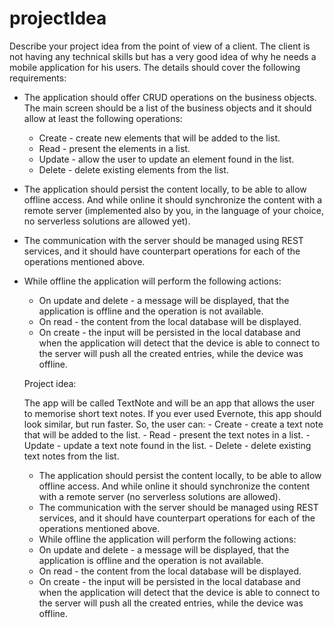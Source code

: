 # projectIdea
Describe your project idea from the point of view of a client.
The client is not having any technical skills but has a very good idea of why he needs a mobile application for his users.
The details should cover the following requirements:
- The application should offer CRUD operations on the business objects. The main screen should be a list of the business objects and it should allow at least the following operations:
   - Create - create new elements that will be added to the list.
   - Read - present the elements in a list.
   - Update - allow the user to update an element found in the list.
   - Delete - delete existing elements from the list.
- The application should persist the content locally, to be able to allow offline access. And while online it should synchronize the content with a remote server (implemented also by you, in the language of your choice, no serverless solutions are allowed yet).
- The communication with the server should be managed using REST services, and it should have counterpart operations for each of the operations mentioned above.
- While offline the application will perform the following actions:
   - On update and delete - a message will be displayed, that the application is offline and the operation is not available.
   - On read - the content from the local database will be displayed.
   - On create - the input will be persisted in the local database and when the application will detect that the device is able to connect to the server will push all the created entries, while the device was offline.
   
   Project idea:
   
   The app will be called TextNote and will be an app that allows the user to memorise short text notes.
   If you ever used Evernote, this app should look similar, but run faster.
   So, the user can:
      - Create - create a text note that will be added to the list.
      - Read - present the text notes in a list.
      - Update - update a text note found in the list.
      - Delete - delete existing text notes from the list.
   
   - The application should persist the content locally, to be able to allow offline access. And while online it should synchronize the content with a remote server (no serverless solutions are allowed).
   - The communication with the server should be managed using REST services, and it should have counterpart operations for each of the operations mentioned above.
   - While offline the application will perform the following actions:
    - On update and delete - a message will be displayed, that the application is offline and the operation is not available.
    - On read - the content from the local database will be displayed.
    - On create - the input will be persisted in the local database and when the application will detect that the device is able to connect to the server will push all the created entries, while the device was offline.
